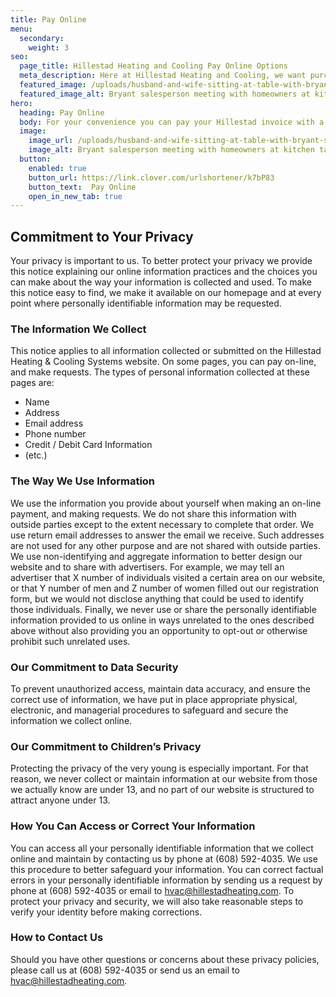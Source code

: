 ```yaml
---
title: Pay Online
menu:
  secondary:
    weight: 3
seo:
  page_title: Hillestad Heating and Cooling Pay Online Options
  meta_description: Here at Hillestad Heating and Cooling, we want purchasing a new heating and cooling system to be as affordable as possible. Explore our payment options for your new HVAC products.
  featured_image: /uploads/husband-and-wife-sitting-at-table-with-bryant-salesperson-1000.jpg
  featured_image_alt: Bryant salesperson meeting with homeowners at kitchen table
hero: 
  heading: Pay Online
  body: For your convenience you can pay your Hillestad invoice with a credit card (up to $5,000)
  image: 
    image_url: /uploads/husband-and-wife-sitting-at-table-with-bryant-salesperson
    image_alt: Bryant salesperson meeting with homeowners at kitchen table
  button:
    enabled: true
    button_url: https://link.clover.com/urlshortener/k7bP83
    button_text:  Pay Online
    open_in_new_tab: true
---
```


## Commitment to Your Privacy

Your privacy is important to us. To better protect your privacy we provide this notice explaining our online information practices and the choices you can make about the way your information is collected and used. To make this notice easy to find, we make it available on our homepage and at every point where personally identifiable information may be requested.

### The Information We Collect
This notice applies to all information collected or submitted on the Hillestad Heating & Cooling Systems website. On some pages, you can pay on-line, and make requests. The types of personal information collected at these pages are:

* Name
* Address
* Email address
* Phone number
* Credit / Debit Card Information
* (etc.)

### The Way We Use Information

We use the information you provide about yourself when making an on-line payment, and making requests. We do not share this information with outside parties except to the extent necessary to complete that order. We use return email addresses to answer the email we receive. Such addresses are not used for any other purpose and are not shared with outside parties. We use non-identifying and aggregate information to better design our website and to share with advertisers. For example, we may tell an advertiser that X number of individuals visited a certain area on our website, or that Y number of men and Z number of women filled out our registration form, but we would not disclose anything that could be used to identify those individuals. Finally, we never use or share the personally identifiable information provided to us online in ways unrelated to the ones described above without also providing you an opportunity to opt-out or otherwise prohibit such unrelated uses.

### Our Commitment to Data Security

To prevent unauthorized access, maintain data accuracy, and ensure the correct use of information, we have put in place appropriate physical, electronic, and managerial procedures to safeguard and secure the information we collect online.

### Our Commitment to Children’s Privacy

Protecting the privacy of the very young is especially important. For that reason, we never collect or maintain information at our website from those we actually know are under 13, and no part of our website is structured to attract anyone under 13.

### How You Can Access or Correct Your Information

You can access all your personally identifiable information that we collect online and maintain by contacting us by phone at (608) 592-4035. We use this procedure to better safeguard your information. You can correct factual errors in your personally identifiable information by sending us a request by phone at (608) 592-4035 or email to hvac@hillestadheating.com. To protect your privacy and security, we will also take reasonable steps to verify your identity before making corrections.

### How to Contact Us
Should you have other questions or concerns about these privacy policies, please call us at (608) 592-4035 or send us an email to hvac@hillestadheating.com.
